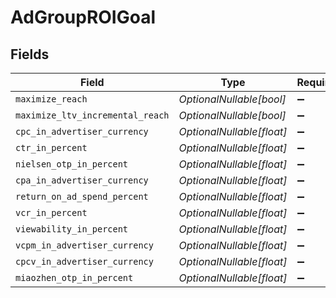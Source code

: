 # AdGroupROIGoal


## Fields

| Field                            | Type                             | Required                         | Description                      |
| -------------------------------- | -------------------------------- | -------------------------------- | -------------------------------- |
| `maximize_reach`                 | *OptionalNullable[bool]*         | :heavy_minus_sign:               | N/A                              |
| `maximize_ltv_incremental_reach` | *OptionalNullable[bool]*         | :heavy_minus_sign:               | N/A                              |
| `cpc_in_advertiser_currency`     | *OptionalNullable[float]*        | :heavy_minus_sign:               | N/A                              |
| `ctr_in_percent`                 | *OptionalNullable[float]*        | :heavy_minus_sign:               | N/A                              |
| `nielsen_otp_in_percent`         | *OptionalNullable[float]*        | :heavy_minus_sign:               | N/A                              |
| `cpa_in_advertiser_currency`     | *OptionalNullable[float]*        | :heavy_minus_sign:               | N/A                              |
| `return_on_ad_spend_percent`     | *OptionalNullable[float]*        | :heavy_minus_sign:               | N/A                              |
| `vcr_in_percent`                 | *OptionalNullable[float]*        | :heavy_minus_sign:               | N/A                              |
| `viewability_in_percent`         | *OptionalNullable[float]*        | :heavy_minus_sign:               | N/A                              |
| `vcpm_in_advertiser_currency`    | *OptionalNullable[float]*        | :heavy_minus_sign:               | N/A                              |
| `cpcv_in_advertiser_currency`    | *OptionalNullable[float]*        | :heavy_minus_sign:               | N/A                              |
| `miaozhen_otp_in_percent`        | *OptionalNullable[float]*        | :heavy_minus_sign:               | N/A                              |
